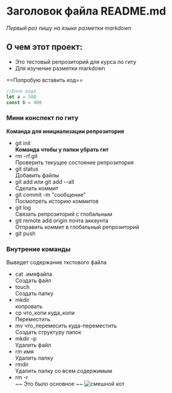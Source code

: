 # Заголовок файла README.md
*Первый раз пишу на языке разметки markdown*  
## О чем этот проект:  
- Это тестовый репрозиторий для курса по  гиту  
- Для изучение разметки markdown


==Попробую вставить код==

```JavaScript
//Блок кода  
let a = 500  
const b = 400

```

### Мини конспект по гиту  
**Команда для инициализации репрозитория**  
- git init  
**Команда чтобы у папки убрать гит**    
- rm -rf.git  
Проверить текущее состояние репрозитория  
- git status  
Добавить файлы  
- git add или git add --all  
Сделать коммит  
- git commit -m "сообщение"  
Посмотреть историю коммитов  
- git log  
Связать репрозиторий с глобальным  
- git remote add origin почта аккаунта  
Отправить коммит в глобальный репрозиторий  
- git push  
### Внутрение команды  
Выведет содержание ткстового файла  
- cat .имяфайла  
Создать файл  
- touch  
Создать папку  
- mkdir  
копровать  
- cp что_копи куда_копи  
Переместить  
- mv что_перемесить куда-переместить   
Создать структуру папок  
- mkdir -p  
Удалить файл  
- rm имя  
Удалить папку  
- rmdir  
Удалить папку со всем содержимым  
- rm -r  
~~ Это было основное ~~ 
![смешной кот](https://i.pinimg.com/736x/a4/17/19/a41719bc2f1cac7b45d92eccec4a3116.jpg)
 


